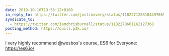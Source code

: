 ```yaml
---
date: 2019-10-10T13:56:12+0100
in_reply_to: https://twitter.com/justinavery/status/1182271283104497665
syndicate_to:
  - https://twitter.com/iamchrisburnell/status/1182278661162127368
posting_method: https://quill.p3k.io/
---
```


I very highly recommend @wesbos's course, ES6 for Everyone: <a href="https://es6.io/" rel="external">https://es6.io/</a>
